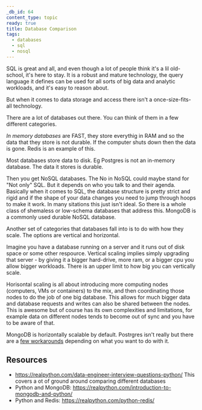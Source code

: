 ```yaml
---
_db_id: 64
content_type: topic
ready: true
title: Database Comparison
tags:
  - databases
  - sql
  - nosql
---
```


SQL is great and all, and even though a lot of people think it's a lil old-school, it's here to stay. It is a robust and mature technology, the query language it defines can be used for all sorts of big data and analytic workloads, and it's easy to reason about.

But when it comes to data storage and access there isn't a once-size-fits-all technology.

There are a lot of databases out there. You can think of them in a few different categories.

_In memory databases_ are FAST, they store everythig in RAM and so the data that they store is not durable. If the computer shuts down then the data is gone. Redis is an example of this.

Most databases store data to disk. Eg Postgres is not an in-memory database. The data it stores is durable.

Then you get NoSQL databases. The No in NoSQL could maybe stand for "Not only" SQL. But it depends on who you talk to and their agenda. Basically when it comes to SQL, the database structure is pretty strict and rigid and if the shape of your data changes you need to jump through hoops to make it work. In many sitations this just isn't ideal. So there is a whole class of shemaless or low-schema databases that address this. MongoDB is a commonly used durable NoSQL database.

Another set of categories that databases fall into is to do with how they scale. The options are vertical and horizontal.

Imagine you have a database running on a server and it runs out of disk space or some other respource. Vertical scaling implies simply upgrading that server - by giving it a bigger hard-drive, more ram, or a bigger cpu you allow bigger workloads. There is an upper limit to how big you can vertically scale.

Horisontal scaling is all about introducing more computing nodes (computers, VMs or containers) to the mix, and then coordinating those nodes to do the job of one big database. This allows for much bigger data and database requests and writes can also be shared between the nodes. This is awesome but of course has its own complexities and limitations, for example data on different nodes tends to become out of sync and you have to be aware of that.

MongoDB is horizontally scalable by default. Postrgres isn't really but there are a [few workarounds](https://stackoverflow.com/questions/34831086/scaling-postgres-horizontally) depending on what you want to do with it.

## Resources

- https://realpython.com/data-engineer-interview-questions-python/ This covers a ot of ground around comparing different databases
- Python and MongoDB: https://realpython.com/introduction-to-mongodb-and-python/
- Python and Redis: https://realpython.com/python-redis/